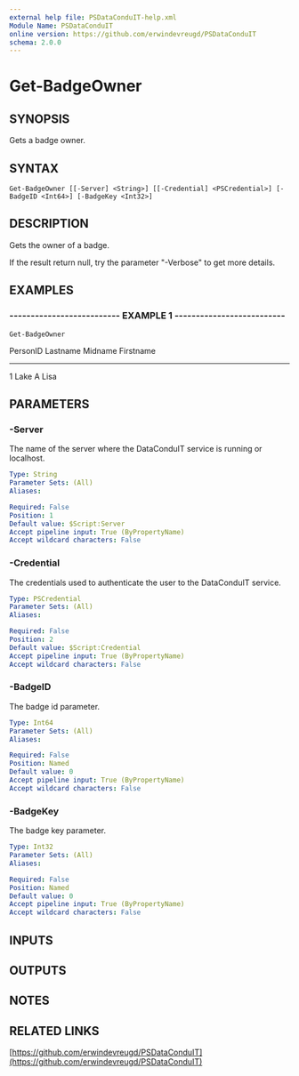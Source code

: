 ```yaml
---
external help file: PSDataConduIT-help.xml
Module Name: PSDataConduIT
online version: https://github.com/erwindevreugd/PSDataConduIT
schema: 2.0.0
---
```


# Get-BadgeOwner

## SYNOPSIS
Gets a badge owner.

## SYNTAX

```
Get-BadgeOwner [[-Server] <String>] [[-Credential] <PSCredential>] [-BadgeID <Int64>] [-BadgeKey <Int32>]
```

## DESCRIPTION
Gets the owner of a badge. 

If the result return null, try the parameter "-Verbose" to get more details.

## EXAMPLES

### -------------------------- EXAMPLE 1 --------------------------
```
Get-BadgeOwner
```

PersonID      Lastname             Midname    Firstname
--------      --------             -------    ---------
1             Lake                 A          Lisa

## PARAMETERS

### -Server
The name of the server where the DataConduIT service is running or localhost.

```yaml
Type: String
Parameter Sets: (All)
Aliases: 

Required: False
Position: 1
Default value: $Script:Server
Accept pipeline input: True (ByPropertyName)
Accept wildcard characters: False
```

### -Credential
The credentials used to authenticate the user to the DataConduIT service.

```yaml
Type: PSCredential
Parameter Sets: (All)
Aliases: 

Required: False
Position: 2
Default value: $Script:Credential
Accept pipeline input: True (ByPropertyName)
Accept wildcard characters: False
```

### -BadgeID
The badge id parameter.

```yaml
Type: Int64
Parameter Sets: (All)
Aliases: 

Required: False
Position: Named
Default value: 0
Accept pipeline input: True (ByPropertyName)
Accept wildcard characters: False
```

### -BadgeKey
The badge key parameter.

```yaml
Type: Int32
Parameter Sets: (All)
Aliases: 

Required: False
Position: Named
Default value: 0
Accept pipeline input: True (ByPropertyName)
Accept wildcard characters: False
```

## INPUTS

## OUTPUTS

## NOTES

## RELATED LINKS

[https://github.com/erwindevreugd/PSDataConduIT](https://github.com/erwindevreugd/PSDataConduIT)

